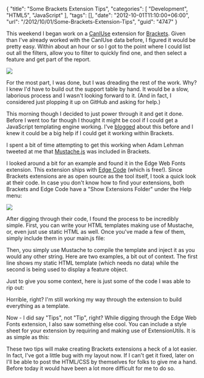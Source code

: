 {
	"title": "Some Brackets Extension Tips",
	"categories": [
		"Development",
		"HTML5",
		"JavaScript"
	],
	"tags": [],
	"date": "2012-10-01T11:10:00+06:00",
	"url": "/2012/10/01/Some-Brackets-Extension-Tips",
	"guid": "4747"
}

This weekend I began work on a <a href="http://www.caniuse.com">CanIUse</a> extension for <a href="http://github.com/adobe/brackets">Brackets</a>. Given than I've already worked with the CanIUse data before, I figured it would be pretty easy. Within about an hour or so I got to the point where I could list out all the filters, allow you to filter to quickly find one, and then select a feature and get part of the report.
<!--more-->
<img src="https://static.raymondcamden.com/images/screenshot25.png" />

For the most part, I was done, but I was dreading the rest of the work. Why? I knew I'd have to build out the support table by hand. It would be a slow, laborious process and I wasn't looking forward to it. (And in fact, I considered just plopping it up on GitHub and asking for help.)

This morning though I decided to just power through it and get it done. Before I went too far though I thought it might be cool if I could get a JavaScript templating engine working. I've <a href="http://www.raymondcamden.com/index.cfm/2012/4/19/Demo-of-Handlebars-and-why-you-should-consider-a-templating-engine">blogged</a> about this before and I knew it could be a big help if I could get it working within Brackets. 

I spent a bit of time attempting to get this working when Adam Lehman tweeted at me that <a href="https://github.com/janl/mustache.js/">Mustache.js</a> was included in Brackets. 

I looked around a bit for an example and found it in the Edge Web Fonts extension. This extension ships with <a href="http://html.adobe.com/edge/code/">Edge Code</a> (which is free!). Since Brackets extensions are as open source as the tool itself, I took a quick look at their code. In case you don't know how to find your extensions, both Brackets and Edge Code have a "Show Extensions Folder" under the Help menu:

<img src="https://static.raymondcamden.com/images/screenshot26.png" />

After digging through their code, I found the process to be incredibly simple. First, you can write your HTML templates making use of Mustache, or, even just use static HTML as well. Once you've made a few of them, simply include them in your main.js file:

<script src="https://gist.github.com/3812111.js?file=gistfile1.js"></script>

Then, you simply use Mustache to compile the template and inject it as you would any other string. Here are two examples, a bit out of context. The first line shows my static HTML template (which needs no data) while the second is being used to display a feature object.

<script src="https://gist.github.com/3812120.js?file=gistfile1.js"></script>

Just to give you some context, here is just some of the code I was able to rip out:

<script src="https://gist.github.com/3812131.js?file=gistfile1.js"></script>

Horrible, right? I'm still working my way through the extension to build everything as a template.

Now - I did say "Tips", not "Tip", right? While digging through the Edge Web Fonts extension, I also saw something else cool. You can include a style sheet for your extension by requiring and making use of ExtensionUtils. It is as simple as this:

<script src="https://gist.github.com/3812149.js?file=gistfile1.js"></script>

These two tips will make creating Brackets extensions a heck of a lot easier. In fact, I've got a little bug with my layout now. If I can't get it fixed, later on I'll be able to post the HTML/CSS by themselves for folks to give me a hand. Before today it would have been a lot more difficult for me to do so.